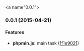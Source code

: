 <a name"0.0.1"></a>
### 0.0.1 (2015-04-21)


#### Features

* **phpmin.js:** main task ([1f1e9021](https://github.com/swordf1zh/grunt-phpmin/commit/1f1e9021))

